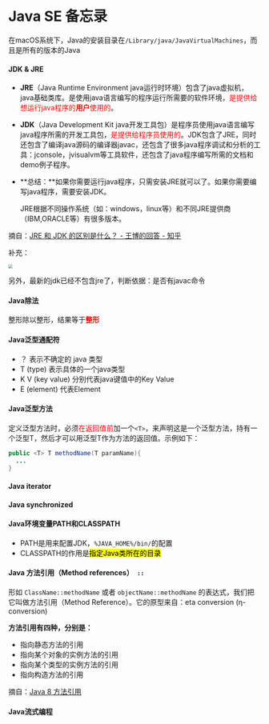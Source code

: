 # Java SE 备忘录



在macOS系统下，Java的安装目录在`/Library/java/JavaVirtualMachines`，而且是所有的版本的Java



#### JDK & JRE

- **JRE**（Java Runtime Environment java运行时环境）包含了java虚拟机，java基础类库。是使用java语言编写的程序运行所需要的软件环境，<font color=FF0000>是提供给想运行java程序的**用户**使用的</font>。

- **JDK**（Java Development Kit java开发工具包）是程序员使用java语言编写java程序所需的开发工具包，<font color=FF0000>是提供给程序员使用的</font>。JDK包含了JRE，同时还包含了编译java源码的编译器javac，还包含了很多java程序调试和分析的工具：jconsole，jvisualvm等工具软件，还包含了java程序编写所需的文档和demo例子程序。

- **总结：**如果你需要运行java程序，只需安装JRE就可以了。如果你需要编写java程序，需要安装JDK。

  JRE根据不同操作系统（如：windows，linux等）和不同JRE提供商（IBM,ORACLE等）有很多版本。

摘自：[JRE 和 JDK 的区别是什么？ - 王博的回答 - 知乎](https://www.zhihu.com/question/20317448/answer/14737358)

补充：

<img src="https://i.loli.net/2020/08/16/T3Ldk5zv4Pl7JAR.png" style="zoom:50%;" />

另外，最新的jdk已经不包含jre了，判断依据：是否有javac命令



#### Java除法

整形除以整形，结果等于<font color=FF0000>**整形**</font>



#### Java泛型通配符

- ？ 表示不确定的 java 类型
- T (type) 表示具体的一个java类型
- K V (key value) 分别代表java键值中的Key Value
- E (element) 代表Element

#### Java泛型方法

定义泛型方法时，必须<font color=FF0000>在返回值前</font>加一个`<T>`，来声明这是一个泛型方法，持有一个泛型T，然后才可以用泛型T作为方法的返回值。示例如下：

```java
public <T> T methodName(T paramName){
  ...
}
```



#### Java iterator



#### Java synchronized



#### Java环境变量PATH和CLASSPATH

- PATH是用来配置JDK，`%JAVA_HOME%/bin/`的配置
- CLASSPATH的作用是<mark>指定Java类所在的目录</mark>



#### Java 方法引用（Method references）` ::`

形如 `ClassName::methodName` 或者 `objectName::methodName` 的表达式，我们把它叫做方法引用（Method Reference）。它的原型来自：eta conversion (η-conversion)

**方法引用有四种，分别是：**

- 指向静态方法的引用
- 指向某个对象的实例方法的引用
- 指向某个类型的实例方法的引用
- 指向构造方法的引用

摘自：[Java 8 方法引用](http://liwenkun.me/2017/03/23/java-8-method-references/)



#### Java流式编程

